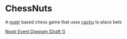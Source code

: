 # ChessNuts

A [nostr](https://github.com/nostr-protocol/nostr) based chess game that uses [cachu](https://github.com/cashubtc) to place bets

[Nostr Event Diagram (Draft 1)](./event-diagrams/draft-1.md)
